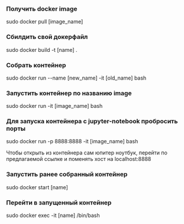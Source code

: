 ### Получить docker image

sudo docker pull [image_name]

### Сбилдить свой докерфайл

sudo docker build -t [name] .

### Собрать контейнер

sudo docker run --name [new_name] -it [old_name] bash

### Запустить контейнер по названию image

sudo docker run -it [image_name] bash

### Для запуска контейнера с jupyter-notebook пробросить порты

sudo docker run -p 8888:8888 -it [image_name] bash

Чтобы открыть из контейнера сам юпитер ноутбук, перейти по предлагаемой ссылке и поменять хост на localhost:8888

### Запустить ранее собранный контейнер

sudo docker start [name]

### Перейти в запущенный контейнер

sudo docker exec -it [name] /bin/bash

